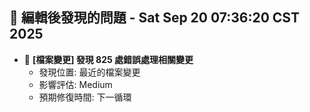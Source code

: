 ## 🚨 編輯後發現的問題 - Sat Sep 20 07:36:20 CST 2025

- 🔄 **[檔案變更] 發現      825 處錯誤處理相關變更**
  - 發現位置: 最近的檔案變更
  - 影響評估: Medium
  - 預期修復時間: 下一循環

